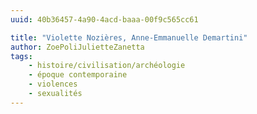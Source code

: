 ```yaml
---
uuid: 40b36457-4a90-4acd-baaa-00f9c565cc61

title: "Violette Nozières, Anne-Emmanuelle Demartini"
author: ZoePoliJulietteZanetta
tags:
    - histoire/civilisation/archéologie
    - époque contemporaine
    - violences
    - sexualités
---
```

